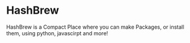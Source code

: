 # HashBrew
HashBrew is a Compact Place where you can make Packages, or install them, using python, javascirpt and more!
